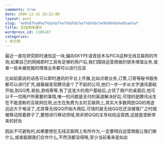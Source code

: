 ```yaml
---
comments: true
date: 2006-12-31 16:22:00
layout: post
slug: '%e6%97%a0%e7%ba%bf%e7%bd%91%e7%bb%9c%e9%80%9a%e8%ae%af'
title: 无线网络通讯
wordpress_id: 1106187
categories:
- 未分类
---
```


最近一直在研究即时通信这一块,偏向SKYPE语音技术与PICA这种无线互联网的市场,如果自己的网络即时工具有足够的用户后,我们围绕运营商做的很多增值业务,或者一些未被挖掘的增值业务都可以进行应该




比如前面说的话告可以即时通讯的平台上开展,比如点歌业务,订票,订房等秘书服务都可以进行扩充,越看越发现腾讯是个了不起的公司,他们一步一步从文字通讯基础开始,到QQ秀,易拍,游戏等等,有了这宠大的用户基础后,占领了用户的桌面后,他可以干一切用户所需要的事情,唯一的问题是支付的渠道解决好后,可惜的是腾讯出生在不能垄断的互联网应用,出生在免费为主的互联网上,其实大多数网民QQ的用途远远大于电话了,尤其等无线QQ开始大用后,可惜的是无线QQ在还没被推广之时就被移动捏着脖子了,要想进行移动领域,除非把QQ的主导权给运营商,这就是垄断带来的好处




因此不可避免的,如果要想在无线互联网上有所作为,一定要明白运营商能让我们做什么,或者能跟我们合作什么,不然汤都没得喝,至少当前看来是如此
